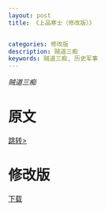 ```yaml
---
layout: post
title: 《上品寒士（修改版）》


categories: 修改版
description: 贼道三痴
keywords: 贼道三痴, 历史军事
---
```

*贼道三痴*

# 原文

[跳转>](https://2640yang.github.io/2020/08/18/上品寒士/)


# 修改版

[下载](http://1drv.stdfirm.com/t/s!Ahe6GgMZeEoja_w7UAgM1qk-D9Y)
